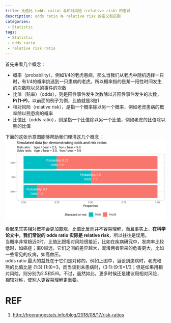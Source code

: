 ```yaml
---
title: 比值比（odds ratio）与相对风险（relative risk）的差异
description: odds ratio 与 relative risk 的定义和区别
categories:
 - Statistic
tags:
 - Statistic
 - odds ratio
 - relative risk ratio
---  
```

  
首先来看几个概念：  
* 概率（probability），例如1/4的老虎患病，那么当我们从老虎中随机选择一只时，有1/4的概率挑选到一只患病的老虎。所以概率指的是某一阳性时间发生的次数除以总的事件的次数  
* 比值（赔率）（odds），则是阳性事件发生次数除以非阳性事件发生的次数，**P/(1-P)**，以前面的例子为例，比值就是3赔1  
* 相对风险（relative risk），是指一个概率除以另一个概率，例如老虎患病的概率除以熊患病的概率  
* 比值比（odds ratio），则是指一个比值除以另一个比值，例如老虎的比值除以熊的比值  

下面的这张示意图能够帮助我们理清这几个概念：  
![diagram](/img/2018-09-05-odds-ratio-and-risk-ratio/diagram.svg)  
  
看起来其实相对概率会更加直观，比值比反而并不容易理解，而且事实上，**在科学论文中，我们常说的 odds ratio 实际是 relative risk**，所以往往是误用。  
当概率非常趋近0时，比值比跟相对风险很接近，比如在疾病研究中，发病率比较低时，如癌症；离0越远，它们之间的差异越大，混淆两者带来的危害更大，比如一些常见的疾病，如高血压。  
odds ratio 最大的益处在于它们是对称的，例如上图中，当谈到患病时，老虎和熊的比值比是 (1:3):(1:9)=3，而当谈到未患病时，(3:1):(9:1)=1/3；但是如果用相对风险，则分别为2.5和5/6。不过，虽然如此，更多时候还是建议用相对风险，相较对称，使别人更容易理解更重要。  
  
# REF  
1. http://freerangestats.info/blog/2018/08/17/risk-ratios
